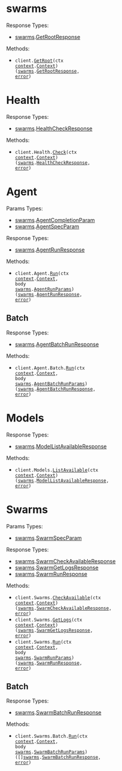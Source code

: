 # swarms

Response Types:

- <a href="https://pkg.go.dev/github.com/The-Swarm-Corporation/swarms-client-go">swarms</a>.<a href="https://pkg.go.dev/github.com/The-Swarm-Corporation/swarms-client-go#GetRootResponse">GetRootResponse</a>

Methods:

- <code title="get /">client.<a href="https://pkg.go.dev/github.com/The-Swarm-Corporation/swarms-client-go#SwarmService.GetRoot">GetRoot</a>(ctx <a href="https://pkg.go.dev/context">context</a>.<a href="https://pkg.go.dev/context#Context">Context</a>) (<a href="https://pkg.go.dev/github.com/The-Swarm-Corporation/swarms-client-go">swarms</a>.<a href="https://pkg.go.dev/github.com/The-Swarm-Corporation/swarms-client-go#GetRootResponse">GetRootResponse</a>, <a href="https://pkg.go.dev/builtin#error">error</a>)</code>

# Health

Response Types:

- <a href="https://pkg.go.dev/github.com/The-Swarm-Corporation/swarms-client-go">swarms</a>.<a href="https://pkg.go.dev/github.com/The-Swarm-Corporation/swarms-client-go#HealthCheckResponse">HealthCheckResponse</a>

Methods:

- <code title="get /health">client.Health.<a href="https://pkg.go.dev/github.com/The-Swarm-Corporation/swarms-client-go#HealthService.Check">Check</a>(ctx <a href="https://pkg.go.dev/context">context</a>.<a href="https://pkg.go.dev/context#Context">Context</a>) (<a href="https://pkg.go.dev/github.com/The-Swarm-Corporation/swarms-client-go">swarms</a>.<a href="https://pkg.go.dev/github.com/The-Swarm-Corporation/swarms-client-go#HealthCheckResponse">HealthCheckResponse</a>, <a href="https://pkg.go.dev/builtin#error">error</a>)</code>

# Agent

Params Types:

- <a href="https://pkg.go.dev/github.com/The-Swarm-Corporation/swarms-client-go">swarms</a>.<a href="https://pkg.go.dev/github.com/The-Swarm-Corporation/swarms-client-go#AgentCompletionParam">AgentCompletionParam</a>
- <a href="https://pkg.go.dev/github.com/The-Swarm-Corporation/swarms-client-go">swarms</a>.<a href="https://pkg.go.dev/github.com/The-Swarm-Corporation/swarms-client-go#AgentSpecParam">AgentSpecParam</a>

Response Types:

- <a href="https://pkg.go.dev/github.com/The-Swarm-Corporation/swarms-client-go">swarms</a>.<a href="https://pkg.go.dev/github.com/The-Swarm-Corporation/swarms-client-go#AgentRunResponse">AgentRunResponse</a>

Methods:

- <code title="post /v1/agent/completions">client.Agent.<a href="https://pkg.go.dev/github.com/The-Swarm-Corporation/swarms-client-go#AgentService.Run">Run</a>(ctx <a href="https://pkg.go.dev/context">context</a>.<a href="https://pkg.go.dev/context#Context">Context</a>, body <a href="https://pkg.go.dev/github.com/The-Swarm-Corporation/swarms-client-go">swarms</a>.<a href="https://pkg.go.dev/github.com/The-Swarm-Corporation/swarms-client-go#AgentRunParams">AgentRunParams</a>) (<a href="https://pkg.go.dev/github.com/The-Swarm-Corporation/swarms-client-go">swarms</a>.<a href="https://pkg.go.dev/github.com/The-Swarm-Corporation/swarms-client-go#AgentRunResponse">AgentRunResponse</a>, <a href="https://pkg.go.dev/builtin#error">error</a>)</code>

## Batch

Response Types:

- <a href="https://pkg.go.dev/github.com/The-Swarm-Corporation/swarms-client-go">swarms</a>.<a href="https://pkg.go.dev/github.com/The-Swarm-Corporation/swarms-client-go#AgentBatchRunResponse">AgentBatchRunResponse</a>

Methods:

- <code title="post /v1/agent/batch/completions">client.Agent.Batch.<a href="https://pkg.go.dev/github.com/The-Swarm-Corporation/swarms-client-go#AgentBatchService.Run">Run</a>(ctx <a href="https://pkg.go.dev/context">context</a>.<a href="https://pkg.go.dev/context#Context">Context</a>, body <a href="https://pkg.go.dev/github.com/The-Swarm-Corporation/swarms-client-go">swarms</a>.<a href="https://pkg.go.dev/github.com/The-Swarm-Corporation/swarms-client-go#AgentBatchRunParams">AgentBatchRunParams</a>) (<a href="https://pkg.go.dev/github.com/The-Swarm-Corporation/swarms-client-go">swarms</a>.<a href="https://pkg.go.dev/github.com/The-Swarm-Corporation/swarms-client-go#AgentBatchRunResponse">AgentBatchRunResponse</a>, <a href="https://pkg.go.dev/builtin#error">error</a>)</code>

# Models

Response Types:

- <a href="https://pkg.go.dev/github.com/The-Swarm-Corporation/swarms-client-go">swarms</a>.<a href="https://pkg.go.dev/github.com/The-Swarm-Corporation/swarms-client-go#ModelListAvailableResponse">ModelListAvailableResponse</a>

Methods:

- <code title="get /v1/models/available">client.Models.<a href="https://pkg.go.dev/github.com/The-Swarm-Corporation/swarms-client-go#ModelService.ListAvailable">ListAvailable</a>(ctx <a href="https://pkg.go.dev/context">context</a>.<a href="https://pkg.go.dev/context#Context">Context</a>) (<a href="https://pkg.go.dev/github.com/The-Swarm-Corporation/swarms-client-go">swarms</a>.<a href="https://pkg.go.dev/github.com/The-Swarm-Corporation/swarms-client-go#ModelListAvailableResponse">ModelListAvailableResponse</a>, <a href="https://pkg.go.dev/builtin#error">error</a>)</code>

# Swarms

Params Types:

- <a href="https://pkg.go.dev/github.com/The-Swarm-Corporation/swarms-client-go">swarms</a>.<a href="https://pkg.go.dev/github.com/The-Swarm-Corporation/swarms-client-go#SwarmSpecParam">SwarmSpecParam</a>

Response Types:

- <a href="https://pkg.go.dev/github.com/The-Swarm-Corporation/swarms-client-go">swarms</a>.<a href="https://pkg.go.dev/github.com/The-Swarm-Corporation/swarms-client-go#SwarmCheckAvailableResponse">SwarmCheckAvailableResponse</a>
- <a href="https://pkg.go.dev/github.com/The-Swarm-Corporation/swarms-client-go">swarms</a>.<a href="https://pkg.go.dev/github.com/The-Swarm-Corporation/swarms-client-go#SwarmGetLogsResponse">SwarmGetLogsResponse</a>
- <a href="https://pkg.go.dev/github.com/The-Swarm-Corporation/swarms-client-go">swarms</a>.<a href="https://pkg.go.dev/github.com/The-Swarm-Corporation/swarms-client-go#SwarmRunResponse">SwarmRunResponse</a>

Methods:

- <code title="get /v1/swarms/available">client.Swarms.<a href="https://pkg.go.dev/github.com/The-Swarm-Corporation/swarms-client-go#SwarmService.CheckAvailable">CheckAvailable</a>(ctx <a href="https://pkg.go.dev/context">context</a>.<a href="https://pkg.go.dev/context#Context">Context</a>) (<a href="https://pkg.go.dev/github.com/The-Swarm-Corporation/swarms-client-go">swarms</a>.<a href="https://pkg.go.dev/github.com/The-Swarm-Corporation/swarms-client-go#SwarmCheckAvailableResponse">SwarmCheckAvailableResponse</a>, <a href="https://pkg.go.dev/builtin#error">error</a>)</code>
- <code title="get /v1/swarm/logs">client.Swarms.<a href="https://pkg.go.dev/github.com/The-Swarm-Corporation/swarms-client-go#SwarmService.GetLogs">GetLogs</a>(ctx <a href="https://pkg.go.dev/context">context</a>.<a href="https://pkg.go.dev/context#Context">Context</a>) (<a href="https://pkg.go.dev/github.com/The-Swarm-Corporation/swarms-client-go">swarms</a>.<a href="https://pkg.go.dev/github.com/The-Swarm-Corporation/swarms-client-go#SwarmGetLogsResponse">SwarmGetLogsResponse</a>, <a href="https://pkg.go.dev/builtin#error">error</a>)</code>
- <code title="post /v1/swarm/completions">client.Swarms.<a href="https://pkg.go.dev/github.com/The-Swarm-Corporation/swarms-client-go#SwarmService.Run">Run</a>(ctx <a href="https://pkg.go.dev/context">context</a>.<a href="https://pkg.go.dev/context#Context">Context</a>, body <a href="https://pkg.go.dev/github.com/The-Swarm-Corporation/swarms-client-go">swarms</a>.<a href="https://pkg.go.dev/github.com/The-Swarm-Corporation/swarms-client-go#SwarmRunParams">SwarmRunParams</a>) (<a href="https://pkg.go.dev/github.com/The-Swarm-Corporation/swarms-client-go">swarms</a>.<a href="https://pkg.go.dev/github.com/The-Swarm-Corporation/swarms-client-go#SwarmRunResponse">SwarmRunResponse</a>, <a href="https://pkg.go.dev/builtin#error">error</a>)</code>

## Batch

Response Types:

- <a href="https://pkg.go.dev/github.com/The-Swarm-Corporation/swarms-client-go">swarms</a>.<a href="https://pkg.go.dev/github.com/The-Swarm-Corporation/swarms-client-go#SwarmBatchRunResponse">SwarmBatchRunResponse</a>

Methods:

- <code title="post /v1/swarm/batch/completions">client.Swarms.Batch.<a href="https://pkg.go.dev/github.com/The-Swarm-Corporation/swarms-client-go#SwarmBatchService.Run">Run</a>(ctx <a href="https://pkg.go.dev/context">context</a>.<a href="https://pkg.go.dev/context#Context">Context</a>, body <a href="https://pkg.go.dev/github.com/The-Swarm-Corporation/swarms-client-go">swarms</a>.<a href="https://pkg.go.dev/github.com/The-Swarm-Corporation/swarms-client-go#SwarmBatchRunParams">SwarmBatchRunParams</a>) ([]<a href="https://pkg.go.dev/github.com/The-Swarm-Corporation/swarms-client-go">swarms</a>.<a href="https://pkg.go.dev/github.com/The-Swarm-Corporation/swarms-client-go#SwarmBatchRunResponse">SwarmBatchRunResponse</a>, <a href="https://pkg.go.dev/builtin#error">error</a>)</code>

